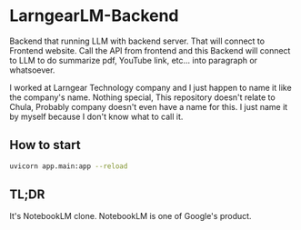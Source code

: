 # LarngearLM-Backend

Backend that running LLM with backend server. That will connect to Frontend website. Call the API from frontend and this Backend will connect to LLM to do summarize pdf, YouTube link, etc... into paragraph or whatsoever.

I worked at Larngear Technology company and I just happen to name it like the company's name. Nothing special, This repository doesn't relate to Chula, Probably company doesn't even have a name for this. I just name it by myself because I don't know what to call it.

## How to start

```bash
uvicorn app.main:app --reload
```

## TL;DR

It's NotebookLM clone. NotebookLM is one of Google's product.
